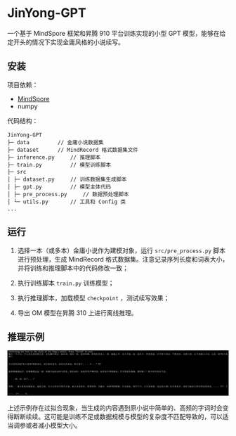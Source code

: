 # JinYong-GPT

一个基于 MindSpore 框架和昇腾 910 平台训练实现的小型 GPT 模型，能够在给定开头的情况下实现金庸风格的小说续写。

## 安装

项目依赖：

- [MindSpore](https://www.mindspore.cn/install/)
- numpy

代码结构：

```
JinYong-GPT
├─ data 		// 金庸小说数据集
├─ dataset 		// MindRecord 格式数据集文件
├─ inference.py 	// 推理脚本
├─ train.py 		// 模型训练脚本
├─ src
│ ├─ dataset.py 	// 训练数据集生成脚本
│ ├─ gpt.py 		// 模型主体代码
│ ├─ pre_process.py     // 数据预处理脚本
│ └─ utils.py 		// 工具和 Config 类
...
```

## 运行

1. 选择一本（或多本）金庸小说作为建模对象，运行 `src/pre_process.py` 脚本进行预处理，生成 MindRecord 格式数据集。注意记录序列长度和词表大小，并将训练和推理脚本中的代码修改一致；

2. 执行训练脚本 `train.py` 训练模型；
3. 执行推理脚本，加载模型 `checkpoint` ，测试续写效果；
4. 导出 OM 模型在昇腾 310 上进行离线推理。

## 推理示例

![image-20240406154605760](assets/inference.png)

上述示例存在过拟合现象，当生成的内容遇到原小说中简单的、高频的字词时会变得断断续续。这可能是训练不足或数据规模与模型的复杂度不匹配导致的，可以适当调参或者减小模型大小。
